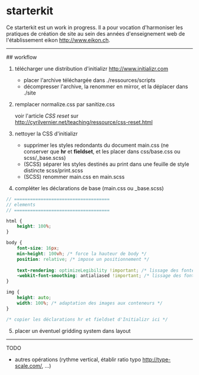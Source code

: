 # starterkit

Ce starterkit est un work in progress. Il a pour vocation d'harmoniser les pratiques de création de site au sein des années d'enseignement web de l'établissement eikon http://www.eikon.ch.

---

## workflow

1. télécharger une distribution d'initializr http://www.initializr.com

   * placer l'archive téléchargée dans ./ressources/scripts
   * décompresser l'archive, la renommer en mirror, et la déplacer dans ./site

2. remplacer normalize.css par sanitize.css

   voir l'article *CSS reset* sur http://cyrilvernier.net/teaching/ressource/css-reset.html

3. nettoyer la CSS d'initializr

   * supprimer les styles redondants du document main.css (ne conserver que **hr** et **fieldset**, et les placer dans css/base.css ou scss/_base.scss)
   * (SCSS) séparer les styles destinés au print dans une feuille de style distincte scss/print.scss
   * (SCSS) renommer main.css en main.scss

4. compléter les déclarations de base (main.css ou _base.scss)

```scss
// ====================================
// elements
// ====================================

html {
    height: 100%;
}

body {
    font-size: 16px;
    min-height: 100vh; /* force la hauteur de body */
    position: relative; /* impose un positionnement */
    
    text-rendering: optimizeLegibility !important; /* lissage des fontes */
    -webkit-font-smoothing: antialiased !important; /* lissage des fontes */
}

img {
    height: auto;
    width: 100%; /* adaptation des images aux conteneurs */
}

/* copier les déclarations hr et fieldset d'Initializr ici */

```

5. placer un éventuel gridding system dans layout

---

TODO
   * autres opérations (rythme vertical, établir ratio typo http://type-scale.com/, …)
